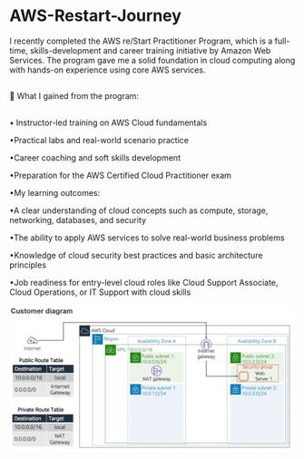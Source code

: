  # AWS-Restart-Journey

I recently completed the AWS re/Start Practitioner Program, which is a full-time, skills-development and career training initiative by Amazon Web Services. The program gave me a solid foundation in cloud computing along with hands-on experience using core AWS services.

##
🔹 What I gained from the program:
##

•	Instructor-led training on AWS Cloud fundamentals

•Practical labs and real-world scenario practice

•Career coaching and soft skills development

•Preparation for the AWS Certified Cloud Practitioner exam

•My learning outcomes:

•A clear understanding of cloud concepts such as compute, storage, networking, databases, and security

•The ability to apply AWS services to solve real-world business problems

•Knowledge of cloud security best practices and basic architecture principles

•Job readiness for entry-level cloud roles like Cloud Support Associate, Cloud Operations, or IT Support with cloud skills

![image alt](https://github.com/Reginald9999/aws-restart-journey/blob/b3b66b1a64952a8995e4cf0be186c4e6dc55c12f/Images/N-images-/lab-1/Screenshot%20(1844).png)

##

